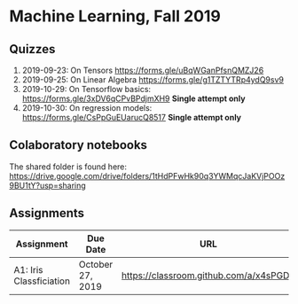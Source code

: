 # Machine Learning, Fall 2019

## Quizzes

1. 2019-09-23: On Tensors https://forms.gle/uBqWGanPfsnQMZJ26
2. 2019-09-25: On Linear Algebra https://forms.gle/g1TZTYTRp4ydQ9sv9
3. 2019-10-29: On Tensorflow basics: https://forms.gle/3xDV6qCPvBPdjmXH9  **Single attempt only**
4. 2019-10-30: On regression models: https://forms.gle/CsPpGuEUarucQ8517  **Single attempt only**

## Colaboratory notebooks

The shared folder is found here:
https://drive.google.com/drive/folders/1tHdPFwHk90q3YWMqcJaKVjPOOz9BU1tY?usp=sharing

## Assignments

| Assignment | Due Date | URL |
|------------|----------|-----|
| A1: Iris Classficiation | October 27, 2019 | https://classroom.github.com/a/x4sPGDIr |
